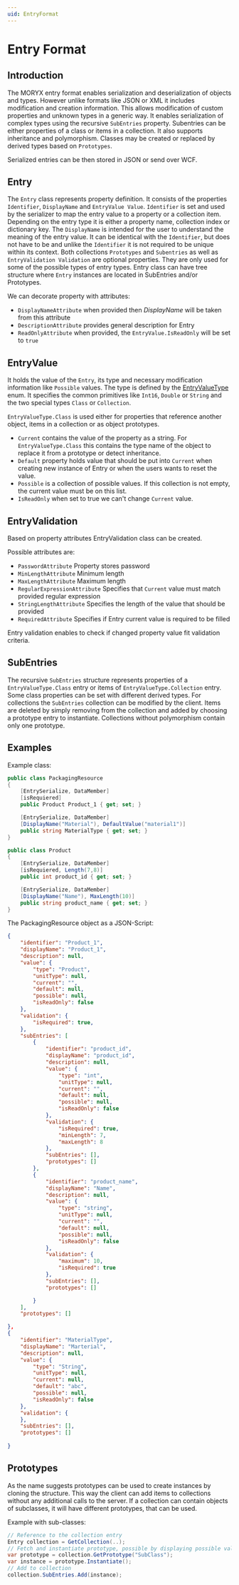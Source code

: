```yaml
---
uid: EntryFormat
---
```

# Entry Format

## Introduction

The MORYX entry format enables serialization and deserialization of objects and types. However unlike formats like JSON or XML it includes modification and creation information. This allows modification of custom properties and unknown types in a generic way. It enables serialization of complex types using the recursive `SubEntries` property. Subentries can be either properties of a class or items in a collection. It also supports inheritance and polymorphism. Classes may be created or replaced by derived types based on `Prototypes`.

Serialized entries can be then stored in JSON or send over WCF.

## Entry

The `Entry` class represents property definition. It consists of the properties `Identifier`, `DisplayName` and `EntryValue Value`. `Identifier` is set and used by the serializer to map the entry value to a property or a collection item. Depending on the entry type it is either a property name, collection index or dictionary key. The `DisplayName` is intended for the user to understand the meaning of the entry value. It can be identical with the `Identifier`, but does not have to be and unlike the `Identifier` it is not required to be unique within its context. Both collections `Prototypes` and `Subentries` as well as `EntryValidation Validation` are optional properties. They are only used for some of the possible types of entry types. Entry class can have tree structure where `Entry` instances are located in SubEntries and/or Prototypes.

We can decorate property with attributes:

- `DisplayNameAttribute` when provided then _DisplayName_ will be taken from this attribute
- `DescriptionAttribute` provides general description for Entry
- `ReadOnlyAttribute` when provided, the `EntryValue.IsReadOnly` will be set to `true`

## EntryValue

It holds the value of the `Entry`, its type and necessary modification information like `Possible` values. The type is defined by the [EntryValueType](../../../../src/Moryx/Serialization/EntryConvert/EntryValueType.cs) enum. It specifies the common primitives like `Int16`, `Double` or `String` and the two special types `Class` or `Collection`.

`EntryValueType.Class` is used either for properties that reference another object, items in a collection or as object prototypes. 

- `Current` contains the value of the property as a string. For `EntryValueType.Class` this contains the type name of the object to replace it from a prototype or detect inheritance.
- `Default` property holds value that should be put into `Current` when creating new instance of Entry or when the users wants to reset the value.
- `Possible` is a collection of possible values. If this collection is not empty, the current value must be on this list.
- `IsReadOnly` when set to true we can't change `Current` value.

## EntryValidation

Based on property attributes EntryValidation class can be created.

Possible attributes are:

- `PasswordAttribute` Property stores password
- `MinLengthAttribute` Minimum length
- `MaxLengthAttribute` Maximum length
- `RegularExpressionAttribute` Specifies that `Current` value must match provided regular expression 
- `StringLengthAttribute` Specifies the length of the value that should be provided 
- `RequiredAttribute` Specifies if Entry current value is required to be filled

Entry validation enables to check if changed property value fit validation criteria.

## SubEntries

The recursive `SubEntries` structure represents properties of a `EntryValueType.Class` entry or items of `EntryValueType.Collection` entry. Some class properties can be set with different derived types. For collections the `SubEntries` collection can be modified by the client. Items are deleted by simply removing from the collection and added by choosing a prototype entry to instantiate. Collections without polymorphism contain only one prototype.

## Examples

Example class:

````cs
public class PackagingResource
{
    [EntrySerialize, DataMember]
    [isRequiered]
    public Product Product_1 { get; set; }

    [EntrySerialize, DataMember]
    [DisplayName("Material"), DefaultValue("material1")]
    public string MaterialType { get; set; }
}

public class Product
{
    [EntrySerialize, DataMember]
    [isRequiered, Length(7,8)]
    public int product_id { get; set; }

    [EntrySerialize, DataMember]
    [DisplayName("Name"), MaxLength(10)]
    public string product_name { get; set; }
}
````

The PackagingResource object as a JSON-Script:
````JSON
{
    "identifier": "Product_1",
    "displayName": "Product_1",
    "description": null,
    "value": {
        "type": "Product",
        "unitType": null,
        "current": "",
        "default": null,
        "possible": null,
        "isReadOnly": false
    },
    "validation": {
        "isRequired": true,
    },
    "subEntries": [
        {
            "identifier": "product_id",
            "displayName": "product_id",
            "description": null,
            "value": {
                "type": "int",
                "unitType": null,
                "current": "",
                "default": null,
                "possible": null,
                "isReadOnly": false
            },
            "validation": {
                "isRequired": true,
                "minLength": 7,
                "maxLength": 8
            },
            "subEntries": [],
            "prototypes": []
        },
        {
            "identifier": "product_name",
            "displayName": "Name",
            "description": null,
            "value": {
                "type": "string",
                "unitType": null,
                "current": "",
                "default": null,
                "possible": null,
                "isReadOnly": false
            },
            "validation": {
                "maximum": 10,
                "isRequired": true
            },
            "subEntries": [],
            "prototypes": []

        }
    ],
    "prototypes": []

},
{
	"identifier": "MaterialType",
	"displayName": "Marterial",
	"description": null,
	"value": {
		"type": "String",
		"unitType": null,
		"current": null,
		"default": "abc",
		"possible": null,
		"isReadOnly": false
	},
	"validation": {
	},
	"subEntries": [],
	"prototypes": []
    
}
````

## Prototypes

As the name suggests prototypes can be used to create instances by cloning the structure. This way the client can add items to collections without any additional calls to the server. If a collection can contain objects of subclasses, it will have different prototypes, that can be used.

Example with sub-classes:

````cs
// Reference to the collection entry
Entry collection = GetCollection(..);
// Fetch and instantiate prototype, possible by displaying possible values as drop-down box
var prototype = collection.GetPrototype("SubClass");
var instance = prototype.Instantiate();
// Add to collection
collection.SubEntries.Add(instance);
````
